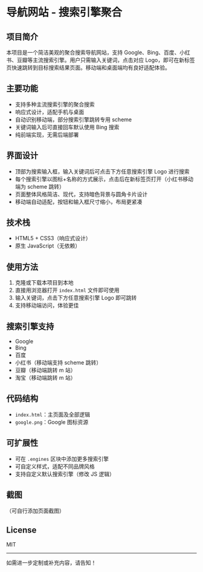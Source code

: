 # 导航网站 - 搜索引擎聚合

## 项目简介

本项目是一个简洁美观的聚合搜索导航网站，支持 Google、Bing、百度、小红书、豆瓣等主流搜索引擎。用户只需输入关键词，点击对应 Logo，即可在新标签页快速跳转到目标搜索结果页面。移动端和桌面端均有良好适配体验。

## 主要功能

- 支持多种主流搜索引擎的聚合搜索
- 响应式设计，适配手机与桌面
- 自动识别移动端，部分搜索引擎跳转专用 scheme
- 关键词输入后可直接回车默认使用 Bing 搜索
- 纯前端实现，无需后端部署

## 界面设计

- 顶部为搜索输入框，输入关键词后可点击下方任意搜索引擎 Logo 进行搜索
- 每个搜索引擎以图标+名称的方式展示，点击后在新标签页打开（小红书移动端为 scheme 跳转）
- 页面整体风格简洁、现代，支持暗色背景与圆角卡片设计
- 移动端自动适配，按钮和输入框尺寸缩小，布局更紧凑

## 技术栈

- HTML5 + CSS3（响应式设计）
- 原生 JavaScript（无依赖）

## 使用方法

1. 克隆或下载本项目到本地
2. 直接用浏览器打开 `index.html` 文件即可使用
3. 输入关键词，点击下方任意搜索引擎 Logo 即可跳转
4. 支持移动端访问，体验更佳

## 搜索引擎支持

- Google
- Bing
- 百度
- 小红书（移动端支持 scheme 跳转）
- 豆瓣（移动端跳转 m 站）
- 淘宝（移动端跳转 m 站）

## 代码结构

- `index.html`：主页面及全部逻辑
- `google.png`：Google 图标资源

## 可扩展性

- 可在 `.engines` 区块中添加更多搜索引擎
- 可自定义样式，适配不同品牌风格
- 支持自定义默认搜索引擎（修改 JS 逻辑）

## 截图

（可自行添加页面截图）

## License

MIT

---

如需进一步定制或补充内容，请告知！